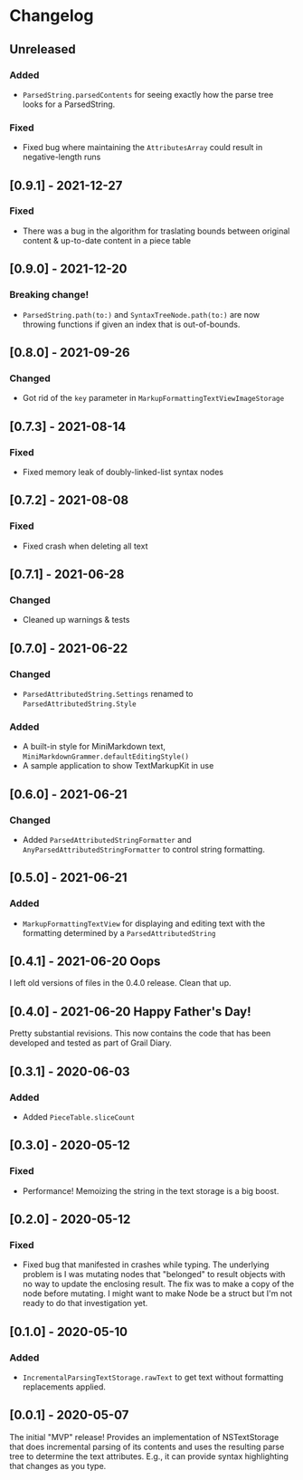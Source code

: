 # Changelog

## Unreleased

### Added

- `ParsedString.parsedContents` for seeing exactly how the parse tree looks for a ParsedString.

### Fixed 

- Fixed bug where maintaining the `AttributesArray` could result in negative-length runs

## [0.9.1] - 2021-12-27

### Fixed

- There was a bug in the algorithm for traslating bounds between original content & up-to-date content in a piece table

## [0.9.0] - 2021-12-20

### Breaking change!

- `ParsedString.path(to:)` and `SyntaxTreeNode.path(to:)` are now throwing functions if given an index that is out-of-bounds.

## [0.8.0] - 2021-09-26

### Changed

- Got rid of the `key` parameter in `MarkupFormattingTextViewImageStorage`

## [0.7.3] - 2021-08-14

### Fixed

- Fixed memory leak of doubly-linked-list syntax nodes

## [0.7.2] - 2021-08-08

### Fixed

- Fixed crash when deleting all text

## [0.7.1] - 2021-06-28

### Changed

- Cleaned up warnings & tests

## [0.7.0] - 2021-06-22

### Changed

- `ParsedAttributedString.Settings` renamed to `ParsedAttributedString.Style`

### Added

- A built-in style for MiniMarkdown text, `MiniMarkdownGrammer.defaultEditingStyle()`
- A sample application to show TextMarkupKit in use

## [0.6.0] - 2021-06-21

### Changed

- Added `ParsedAttributedStringFormatter` and `AnyParsedAttributedStringFormatter` to control string formatting.

## [0.5.0] - 2021-06-21

### Added

- `MarkupFormattingTextView` for displaying and editing text with the formatting determined by a `ParsedAttributedString`

## [0.4.1] - 2021-06-20  Oops

I left old versions of files in the 0.4.0 release. Clean that up.

## [0.4.0] - 2021-06-20  Happy Father's Day!

Pretty substantial revisions. This now contains the code that has been developed and tested as part of Grail Diary.

## [0.3.1] - 2020-06-03

### Added

* Added `PieceTable.sliceCount`

## [0.3.0] - 2020-05-12

### Fixed

* Performance! Memoizing the string in the text storage is a big boost.

## [0.2.0] - 2020-05-12

### Fixed

* Fixed bug that manifested in crashes while typing. The underlying problem is I was mutating nodes that "belonged" to result objects with no way to update the enclosing result. The fix was to make a copy of the node before mutating. I might want to make Node be a struct but I'm not ready to do that investigation yet.

## [0.1.0] - 2020-05-10

### Added

* `IncrementalParsingTextStorage.rawText` to get text without formatting replacements applied.

## [0.0.1] - 2020-05-07

The initial "MVP" release! Provides an implementation of NSTextStorage that does incremental parsing of its contents and uses the resulting parse tree to determine the text attributes. E.g., it can provide syntax highlighting that changes as you type.
